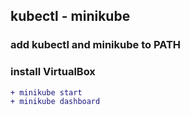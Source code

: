 ## kubectl - minikube 
### add kubectl and minikube to PATH
### install VirtualBox

```diff
+ minikube start
+ minikube dashboard

